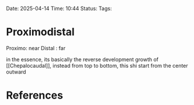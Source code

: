 Date: 2025-04-14
Time: 10:44
Status:
Tags:


# Proximodistal
Proximo: near
Distal : far 

in the essence, its basically the reverse development growth of [[Chepalocaudal]], instead from top to bottom, this shi start from the center outward

# References
